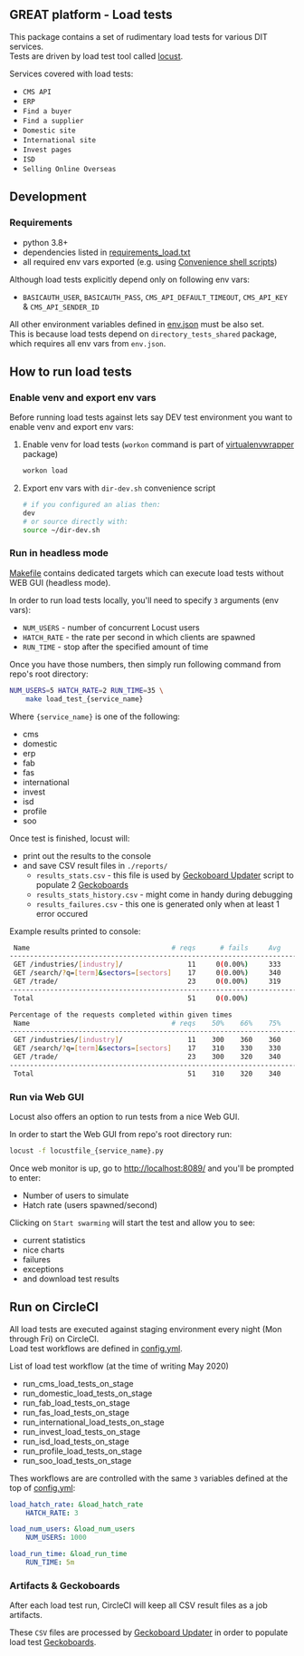 GREAT platform - Load tests
---------------------------

This package contains a set of rudimentary load tests for various DIT services.  
Tests are driven by load test tool called [locust](https://locust.io/).

Services covered with load tests:

* `CMS API`
* `ERP`
* `Find a buyer`
* `Find a supplier`
* `Domestic site`
* `International site`
* `Invest pages`
* `ISD`
* `Selling Online Overseas`


## Development

### Requirements

* python 3.8+
* dependencies listed in [requirements_load.txt](../../requirements_load.txt)
* all required env vars exported (e.g. using [Convenience shell scripts](../../README.md#Convenience-shell-scripts))

Although load tests explicitly depend only on following env vars:
* `BASICAUTH_USER`, `BASICAUTH_PASS`, `CMS_API_DEFAULT_TIMEOUT`, `CMS_API_KEY` & `CMS_API_SENDER_ID`

All other environment variables defined in [env.json](../../env_vars/env.json) must be also set.  
This is because load tests depend on `directory_tests_shared` package, which requires all env vars from `env.json`.


## How to run load tests

### Enable venv and export env vars

Before running load tests against lets say DEV test environment you want to enable venv and export env vars:

1. Enable venv for load tests (`workon` command is part of [virtualenvwrapper](https://pypi.org/project/virtualenvwrapper/) package)
    ```bash
    workon load
    ```
2. Export env vars with `dir-dev.sh` convenience script
    ```bash
    # if you configured an alias then:
    dev
    # or source directly with:
    source ~/dir-dev.sh
    ```

### Run in headless mode

[Makefile](../../makefile) contains dedicated targets which can execute load tests without WEB GUI (headless mode).  

In order to run load tests locally, you'll need to specify `3` arguments (env vars):

* `NUM_USERS` - number of concurrent Locust users
* `HATCH_RATE` - the rate per second in which clients are spawned
* `RUN_TIME` - stop after the specified amount of time

Once you have those numbers, then simply run following command from repo's root directory:

```bash
NUM_USERS=5 HATCH_RATE=2 RUN_TIME=35 \
    make load_test_{service_name}
```

Where `{service_name}` is one of the following:

* cms
* domestic
* erp
* fab
* fas
* international
* invest
* isd
* profile
* soo

Once test is finished, locust will:
* print out the results to the console
* and save CSV result files in `./reports/`
    * `results_stats.csv` - this file is used by [Geckoboard Updater](../periodic_tasks/geckoboard_updater/README.md) script to populate 2 [Geckoboards](https://readme.trade.gov.uk/docs/playbooks/qa-geckoboards.html)
    * `results_stats_history.csv` - might come in handy during debugging
    * `results_failures.csv` - this one is generated only when at least 1 error occured

Example results printed to console:
```bash
 Name                                   # reqs      # fails     Avg     Min     Max  |  Median   req/s
------------------------------------------------------------------------------------------------------
 GET /industries/[industry]/                11     0(0.00%)     333     280     466  |     300    0.40
 GET /search/?q=[term]&sectors=[sectors]    17     0(0.00%)     340     291     538  |     310    0.50
 GET /trade/                                23     0(0.00%)     319     259     485  |     300    0.40
------------------------------------------------------------------------------------------------------
 Total                                      51     0(0.00%)                                       1.30

Percentage of the requests completed within given times
 Name                                   # reqs    50%    66%    75%    80%    90%    95%    98%    99%   100%
-------------------------------------------------------------------------------------------------------------
 GET /industries/[industry]/                11    300    360    360    360    380    470    470    470    470
 GET /search/?q=[term]&sectors=[sectors]    17    310    330    330    340    530    540    540    540    540
 GET /trade/                                23    300    320    340    380    390    420    490    490    490
-------------------------------------------------------------------------------------------------------------
 Total                                      51    310    320    340    360    390    490    530    540    540
```

### Run via Web GUI

Locust also offers an option to run tests from a nice Web GUI.

In order to start the Web GUI from repo's root directory run:
```bash
locust -f locustfile_{service_name}.py
```

Once web monitor is up, go to [http://localhost:8089/](http://localhost:8089/) and you'll be prompted to enter:

* Number of users to simulate
* Hatch rate (users spawned/second)

Clicking on `Start swarming` will start the test and allow you to see:

* current statistics
* nice charts
* failures
* exceptions
* and download test results


## Run on CircleCI

All load tests are executed against staging environment every night (Mon through Fri) on CircleCI.  
Load test workflows are defined in [config.yml](../../.circleci/config.yml).

List of load test workflow (at the time of writing May 2020)

* run_cms_load_tests_on_stage
* run_domestic_load_tests_on_stage
* run_fab_load_tests_on_stage
* run_fas_load_tests_on_stage
* run_international_load_tests_on_stage
* run_invest_load_tests_on_stage
* run_isd_load_tests_on_stage
* run_profile_load_tests_on_stage
* run_soo_load_tests_on_stage

Thes workflows are are controlled with the same `3` variables defined at the top of [config.yml](../../.circleci/config.yml):

```yaml
load_hatch_rate: &load_hatch_rate
    HATCH_RATE: 3

load_num_users: &load_num_users
    NUM_USERS: 1000

load_run_time: &load_run_time
    RUN_TIME: 5m
```


### Artifacts & Geckoboards

After each load test run, CircleCI will keep all CSV result files as a job artifacts.  

These `CSV` files are processed by [Geckoboard Updater](../periodic_tasks/geckoboard_updater/README.md) in order to
populate load test [Geckoboards](https://readme.trade.gov.uk/docs/playbooks/qa-geckoboards.html).
